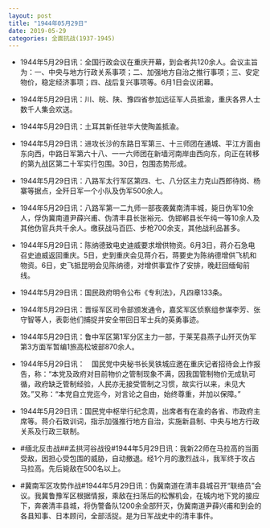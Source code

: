 ```yaml
---
layout: post
title: "1944年05月29日"
date: 2019-05-29
categories: 全面抗战(1937-1945)
---
```


<meta name="referrer" content="no-referrer" />

- 1944年5月29日讯：全国行政会议在重庆开幕，到会者共120余人。会议主旨为：一、中央与地方行政关系事项；二、加强地方自治之推行事项；三、安定物价，稳定经济事项；四、战后复兴事项等。6月1日会议闭幕。 

- 1944年5月29日讯：川、皖、陕、豫四省参加远征军人员抵渝，重庆各界人士数千人集会欢送。 

- 1944年5月29日讯：土耳其新任驻华大使陶盖抵渝。 

- 1944年5月29日讯：进攻长沙的东路日军第三、十三师团在通城、平江方面由东向西，中路日军第六十八、一一六师团在新墙河南岸由西向东，向正在转移的第九战区第二十军实行包围。30日，包围态势形成。 

- 1944年5月29日讯：八路军太行军区第四、七、八分区主力克山西郎待岗、杨寨等据点，全歼日军一个小队及伪军500余人。 

- 1944年5月29日讯：八路军第一二九师一部夜袭冀南清丰城，毙日伪军10余人，俘伪冀南道尹薛兴甫、伪清丰县长张裕元、伪邯郸县长午纯一等10余人及其他伪官兵共千余人。缴获战马百匹、步枪700余支，其他战利品甚多。 

- 1944年5月29日讯：陈纳德致电史迪威要求增供物资。6月3日，蒋介石急电召史迪威返回重庆。5日，史到重庆会见蒋介石，蒋要史为陈纳德增供飞机和物资。6日，史飞抵昆明会见陈纳德，对增供事宜作了安排，晚赶回缅甸前线。 

- 1944年5月29日讯：国民政府明令公布《专利法》，凡四章133条。 

- 1944年5月29日讯：晋绥军区司令部颁发通令，嘉奖军区侦察组参谋李芳、张守智等人，表彰他们捕捉并安全带回日军士兵的英勇事迹。 

- 1944年5月29日讯：鲁中军区第1军分区主力一部，于莱芜县燕子山歼灭伪军第3方面军暂编1旅高松坡部870余人。 

- 1944年5月29日讯：　国民党中央秘书长吴铁城应邀在重庆记者招待会上作报告，称：“本党及政府对目前物价之管制现象不满，因我国管制物价无成轨可循，政府缺乏管制经验，人民亦无接受管制之习惯，故实行以来，未见大效。”又称：“本党自立党迄今，对言论之自由，始终尊重，并加以保障。” 

- 1944年5月29日讯：国民党中枢举行纪念周，出席者有在渝的各省、市政府主席等。蒋介石致训词，指示加强推行地方自治，实施新县制、中央与地方行政关系及行政三联制。 

- #缅北反击战##孟拱河谷战役#1944年5月29日讯：我新22师在马拉高的当面受敌，因担心受包围的威胁，自动撤退。经1个月的激烈战斗，我军终于攻占马拉高。先后毙敌在500名以上。 

- #冀南军区攻势作战#1944年5月29日讯：伪冀南道在清丰县城召开“联络员”会议。我冀鲁豫军区根据情报，乘敌在扫荡后的松懈机会，在城内地下党的接应下，奔袭清丰县城，将伪警备队1200余全部歼灭，伪冀南道尹薛兴甫和到会的各县知事、日本顾问，全部活捉。是为日军战史中的清丰事件。 

